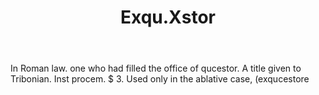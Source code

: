 ---
title: Exqu.Xstor
letter: E
permalink: "/definitions/bld-exquxstor.html"
body: In Roman law. one who had filled the office of qucestor. A title given to Tribonian.
  Inst procem. $ 3. Used only in the ablative case, (exqucestore
published_at: '2018-07-07'
source: Black's Law Dictionary 2nd Ed (1910)
layout: post
---